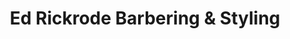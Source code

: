 ---
title: "Ed Rickrode Barbering & Styling"
url: /erie/ed-rickrode-barbering-und-styling/
shop: Friseur
---